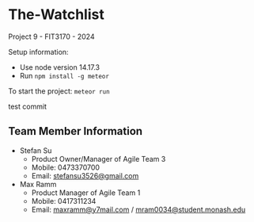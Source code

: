 # The-Watchlist
Project 9 - FIT3170 - 2024

Setup information:
- Use node version 14.17.3
- Run `npm install -g meteor`

To start the project:
```meteor run```

test commit

## Team Member Information
- Stefan Su
  - Product Owner/Manager of Agile Team 3 
  - Mobile: 0473370700
  - Email: stefansu3526@gmail.com
- Max Ramm
  - Product Manager of Agile Team 1
  - Mobile: 0417311234
  - Email: maxramm@y7mail.com / mram0034@student.monash.edu